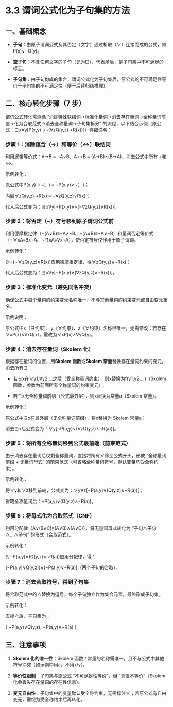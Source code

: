 # 3.3 谓词公式化为子句集的方法



## 一、基础概念

- **子句**：由原子谓词公式及其否定（文字）通过析取（∨）连接而成的公式，如P(x)∨¬Q(y)。

- **空子句**：不含任何文字的子句（记为□），代表矛盾，是子句集中不可满足的标志。

- **子句集**：由子句构成的集合，谓词公式化为子句集后，原公式的不可满足性等价于子句集的不可满足性（便于后续归结推理）。

## 二、核心转化步骤（7 步）

谓词公式转化需遵循 “消除特殊联结词→标准化量词→消去存在量词→全称量词前置→化为合取范式→消去全称量词→子句集拆分” 的流程，以下结合示例（原公式：∃x∀y[P(x,y)→¬(∀zQ(y,z)→R(x))]）详细说明：

### 步骤 1：消除蕴含（→）和等价（↔）联结词

利用逻辑等价式：A→B ≡ ¬A∨B、A↔B ≡ (A→B)∧(B→A)，消去公式中所有→和↔。

示例转化：

原公式中P(x,y)→¬(...) ≡ ¬P(x,y)∨¬(...)；

内层∀zQ(y,z)→R(x) ≡ ¬∀zQ(y,z)∨R(x)；

代入后公式变为：∃x∀y[¬P(x,y)∨¬(¬∀zQ(y,z)∨R(x))]。

### 步骤 2：将否定（¬）符号移到原子谓词公式前

利用德摩根定律（¬(A∨B)≡¬A∧¬B、¬(A∧B)≡¬A∨¬B）和量词否定等价式（¬∀xA≡∃x¬A、¬∃xA≡∀x¬A），使否定符号仅作用于原子谓词。

示例转化：

对¬(¬∀zQ(y,z)∨R(x))应用德摩根定律，得∀zQ(y,z)∧¬R(x)；

代入后公式变为：∃x∀y[¬P(x,y)∨(∀zQ(y,z)∧¬R(x))]。

### 步骤 3：标准化变元（避免同名冲突）

确保公式中每个量词的约束变元名称唯一，不与其他量词的约束变元或自由变元重名。

示例说明：

原公式中x（∃约束）、y（∀约束）、z（∀约束）名称已唯一，无需修改；若存在∀xP(x)∧∀xQ(x)，需改为∀xP(x)∧∀yQ(y)。

### 步骤 4：消去存在量词（Skolem 化）

根据存在量词的位置，用**Skolem 函数**或**Skolem 常量**替换存在量词约束的变元，消去所有∃：

- 若∃x在∀y1,∀y2,...之后（受全称量词约束），则x替换为f(y1,y2,...)（Skolem 函数，参数为前面所有全称量词的约束变元）；

- 若∃x无全称量词前缀（公式最外层），则x替换为常量a（Skolem 常量）。

示例转化：

原公式中∃x在最外层（无全称量词前缀），将x替换为 Skolem 常量a；

消去∃x后公式变为：∀y[¬P(a,y)∨(∀zQ(y,z)∧¬R(a))]。

### 步骤 5：将所有全称量词移到公式最前端（前束范式）

由于消去存在量词后仅剩全称量词，直接将所有∀移至公式开头，形成 “全称量词前缀 + 无量词母式” 的前束范式（可省略全称量词符号，默认变量均受全称约束）。

示例转化：

将∀y和∀z移到前端，公式变为：∀y∀z[¬P(a,y)∨(Q(y,z)∧¬R(a))]；

省略全称量词后：¬P(a,y)∨(Q(y,z)∧¬R(a))。

### 步骤 6：将母式化为合取范式（CNF）

利用分配律（A∨(B∧C)≡(A∨B)∧(A∨C)），将无量词母式转化为 “子句∧子句∧...∧子句” 的形式（合取范式）。

示例转化：

对¬P(a,y)∨(Q(y,z)∧¬R(a))应用分配律，得：

(¬P(a,y)∨Q(y,z))∧(¬P(a,y)∨¬R(a))（两个子句的合取）。

### 步骤 7：消去合取符号，得到子句集

将合取范式中的∧替换为逗号，每个子句独立作为集合元素，最终形成子句集。

示例转化：

去掉∧后，子句集为：

{ ¬P(a,y)∨Q(y,z), ¬P(a,y)∨¬R(a) }。

## 三、注意事项

1. **Skolem 化的唯一性**：Skolem 函数 / 常量的名称需唯一，且不与公式中其他符号冲突（如示例中用a，不用x/y）。

1. **等价性限制**：子句集与原公式 “不可满足性等价”，但 “真值不等价”（Skolem 化会丢失存在量词的存在性信息）。

1. **变元自由性**：子句集中的变量默认受全称约束，无需标注∀；若原公式有自由变元，需视为受全称约束后再转化。